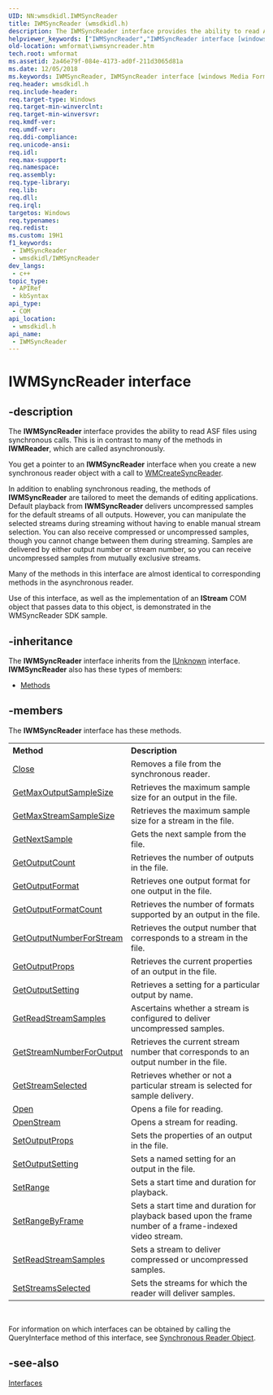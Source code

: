 ```yaml
---
UID: NN:wmsdkidl.IWMSyncReader
title: IWMSyncReader (wmsdkidl.h)
description: The IWMSyncReader interface provides the ability to read ASF files using synchronous calls.
helpviewer_keywords: ["IWMSyncReader","IWMSyncReader interface [windows Media Format]","IWMSyncReader interface [windows Media Format]","described","IWMSyncReaderInterface","wmformat.iwmsyncreader","wmsdkidl/IWMSyncReader"]
old-location: wmformat\iwmsyncreader.htm
tech.root: wmformat
ms.assetid: 2a46e79f-084e-4173-ad0f-211d3065d81a
ms.date: 12/05/2018
ms.keywords: IWMSyncReader, IWMSyncReader interface [windows Media Format], IWMSyncReader interface [windows Media Format],described, IWMSyncReaderInterface, wmformat.iwmsyncreader, wmsdkidl/IWMSyncReader
req.header: wmsdkidl.h
req.include-header: 
req.target-type: Windows
req.target-min-winverclnt: 
req.target-min-winversvr: 
req.kmdf-ver: 
req.umdf-ver: 
req.ddi-compliance: 
req.unicode-ansi: 
req.idl: 
req.max-support: 
req.namespace: 
req.assembly: 
req.type-library: 
req.lib: 
req.dll: 
req.irql: 
targetos: Windows
req.typenames: 
req.redist: 
ms.custom: 19H1
f1_keywords:
 - IWMSyncReader
 - wmsdkidl/IWMSyncReader
dev_langs:
 - c++
topic_type:
 - APIRef
 - kbSyntax
api_type:
 - COM
api_location:
 - wmsdkidl.h
api_name:
 - IWMSyncReader
---
```


# IWMSyncReader interface


## -description

The <b>IWMSyncReader</b> interface provides the ability to read ASF files using synchronous calls. This is in contrast to many of the methods in <b>IWMReader</b>, which are called asynchronously.

You get a pointer to an <b>IWMSyncReader</b> interface when you create a new synchronous reader object with a call to <a href="/windows/desktop/api/wmsdkidl/nf-wmsdkidl-wmcreatesyncreader">WMCreateSyncReader</a>.

In addition to enabling synchronous reading, the methods of <b>IWMSyncReader</b> are tailored to meet the demands of editing applications. Default playback from <b>IWMSyncReader</b> delivers uncompressed samples for the default streams of all outputs. However, you can manipulate the selected streams during streaming without having to enable manual stream selection. You can also receive compressed or uncompressed samples, though you cannot change between them during streaming. Samples are delivered by either output number or stream number, so you can receive uncompressed samples from mutually exclusive streams.

Many of the methods in this interface are almost identical to corresponding methods in the asynchronous reader.

Use of this interface, as well as the implementation of an <b>IStream</b> COM object that passes data to this object, is demonstrated in the WMSyncReader SDK sample.

## -inheritance

The <b xmlns:loc="http://microsoft.com/wdcml/l10n">IWMSyncReader</b> interface inherits from the <a href="/windows/desktop/api/unknwn/nn-unknwn-iunknown">IUnknown</a> interface. <b>IWMSyncReader</b> also has these types of members:
<ul>
<li><a href="https://docs.microsoft.com/">Methods</a></li>
</ul>

## -members

The <b>IWMSyncReader</b> interface has these methods.
<table class="members" id="memberListMethods">
<tr>
<th align="left" width="37%">Method</th>
<th align="left" width="63%">Description</th>
</tr>
<tr data="declared;">
<td align="left" width="37%">
<a href="/windows/desktop/api/wmsdkidl/nf-wmsdkidl-iwmsyncreader-close">Close</a>
</td>
<td align="left" width="63%">
Removes a file from the synchronous reader.

</td>
</tr>
<tr data="declared;">
<td align="left" width="37%">
<a href="/windows/desktop/api/wmsdkidl/nf-wmsdkidl-iwmsyncreader-getmaxoutputsamplesize">GetMaxOutputSampleSize</a>
</td>
<td align="left" width="63%">
Retrieves the maximum sample size for an output in the file.

</td>
</tr>
<tr data="declared;">
<td align="left" width="37%">
<a href="/windows/desktop/api/wmsdkidl/nf-wmsdkidl-iwmsyncreader-getmaxstreamsamplesize">GetMaxStreamSampleSize</a>
</td>
<td align="left" width="63%">
Retrieves the maximum sample size for a stream in the file.

</td>
</tr>
<tr data="declared;">
<td align="left" width="37%">
<a href="/windows/desktop/api/wmsdkidl/nf-wmsdkidl-iwmsyncreader-getnextsample">GetNextSample</a>
</td>
<td align="left" width="63%">
Gets the next sample from the file.

</td>
</tr>
<tr data="declared;">
<td align="left" width="37%">
<a href="/windows/desktop/api/wmsdkidl/nf-wmsdkidl-iwmsyncreader-getoutputcount">GetOutputCount</a>
</td>
<td align="left" width="63%">
Retrieves the number of outputs in the file.

</td>
</tr>
<tr data="declared;">
<td align="left" width="37%">
<a href="/windows/desktop/api/wmsdkidl/nf-wmsdkidl-iwmsyncreader-getoutputformat">GetOutputFormat</a>
</td>
<td align="left" width="63%">
Retrieves one output format for one output in the file.

</td>
</tr>
<tr data="declared;">
<td align="left" width="37%">
<a href="/windows/desktop/api/wmsdkidl/nf-wmsdkidl-iwmsyncreader-getoutputformatcount">GetOutputFormatCount</a>
</td>
<td align="left" width="63%">
Retrieves the number of formats supported by an output in the file.

</td>
</tr>
<tr data="declared;">
<td align="left" width="37%">
<a href="/windows/desktop/api/wmsdkidl/nf-wmsdkidl-iwmsyncreader-getoutputnumberforstream">GetOutputNumberForStream</a>
</td>
<td align="left" width="63%">
Retrieves the output number that corresponds to a stream in the file.

</td>
</tr>
<tr data="declared;">
<td align="left" width="37%">
<a href="/windows/desktop/api/wmsdkidl/nf-wmsdkidl-iwmsyncreader-getoutputprops">GetOutputProps</a>
</td>
<td align="left" width="63%">
Retrieves the current properties of an output in the file.

</td>
</tr>
<tr data="declared;">
<td align="left" width="37%">
<a href="/windows/desktop/api/wmsdkidl/nf-wmsdkidl-iwmsyncreader-getoutputsetting">GetOutputSetting</a>
</td>
<td align="left" width="63%">
Retrieves a setting for a particular output by name.

</td>
</tr>
<tr data="declared;">
<td align="left" width="37%">
<a href="/windows/desktop/api/wmsdkidl/nf-wmsdkidl-iwmsyncreader-getreadstreamsamples">GetReadStreamSamples</a>
</td>
<td align="left" width="63%">
Ascertains whether a stream is configured to deliver uncompressed samples.

</td>
</tr>
<tr data="declared;">
<td align="left" width="37%">
<a href="/windows/desktop/api/wmsdkidl/nf-wmsdkidl-iwmsyncreader-getstreamnumberforoutput">GetStreamNumberForOutput</a>
</td>
<td align="left" width="63%">
Retrieves the current stream number that corresponds to an output number in the file.

</td>
</tr>
<tr data="declared;">
<td align="left" width="37%">
<a href="/windows/desktop/api/wmsdkidl/nf-wmsdkidl-iwmsyncreader-getstreamselected">GetStreamSelected</a>
</td>
<td align="left" width="63%">
Retrieves whether or not a particular stream is selected for sample delivery.

</td>
</tr>
<tr data="declared;">
<td align="left" width="37%">
<a href="/windows/desktop/api/wmsdkidl/nf-wmsdkidl-iwmsyncreader-open">Open</a>
</td>
<td align="left" width="63%">
Opens a file for reading.

</td>
</tr>
<tr data="declared;">
<td align="left" width="37%">
<a href="/windows/desktop/api/wmsdkidl/nf-wmsdkidl-iwmsyncreader-openstream">OpenStream</a>
</td>
<td align="left" width="63%">
Opens a stream for reading.

</td>
</tr>
<tr data="declared;">
<td align="left" width="37%">
<a href="/windows/desktop/api/wmsdkidl/nf-wmsdkidl-iwmsyncreader-setoutputprops">SetOutputProps</a>
</td>
<td align="left" width="63%">
Sets the properties of an output in the file.

</td>
</tr>
<tr data="declared;">
<td align="left" width="37%">
<a href="/windows/desktop/api/wmsdkidl/nf-wmsdkidl-iwmsyncreader-setoutputsetting">SetOutputSetting</a>
</td>
<td align="left" width="63%">
Sets a named setting for an output in the file.

</td>
</tr>
<tr data="declared;">
<td align="left" width="37%">
<a href="/windows/desktop/api/wmsdkidl/nf-wmsdkidl-iwmsyncreader-setrange">SetRange</a>
</td>
<td align="left" width="63%">
Sets a start time and duration for playback.

</td>
</tr>
<tr data="declared;">
<td align="left" width="37%">
<a href="/windows/desktop/api/wmsdkidl/nf-wmsdkidl-iwmsyncreader-setrangebyframe">SetRangeByFrame</a>
</td>
<td align="left" width="63%">
Sets a start time and duration for playback based upon the frame number of a frame-indexed video stream.

</td>
</tr>
<tr data="declared;">
<td align="left" width="37%">
<a href="/windows/desktop/api/wmsdkidl/nf-wmsdkidl-iwmsyncreader-setreadstreamsamples">SetReadStreamSamples</a>
</td>
<td align="left" width="63%">
Sets a stream to deliver compressed or uncompressed samples.

</td>
</tr>
<tr data="declared;">
<td align="left" width="37%">
<a href="/windows/desktop/api/wmsdkidl/nf-wmsdkidl-iwmsyncreader-setstreamsselected">SetStreamsSelected</a>
</td>
<td align="left" width="63%">
Sets the streams for which the reader will deliver samples.

</td>
</tr>
</table> 

For information on which interfaces can be obtained by calling the QueryInterface method of this interface, see <a href="/windows/desktop/wmformat/synchronous-reader-object">Synchronous Reader Object</a>.

## -see-also

<a href="/windows/desktop/wmformat/interfaces">Interfaces</a>